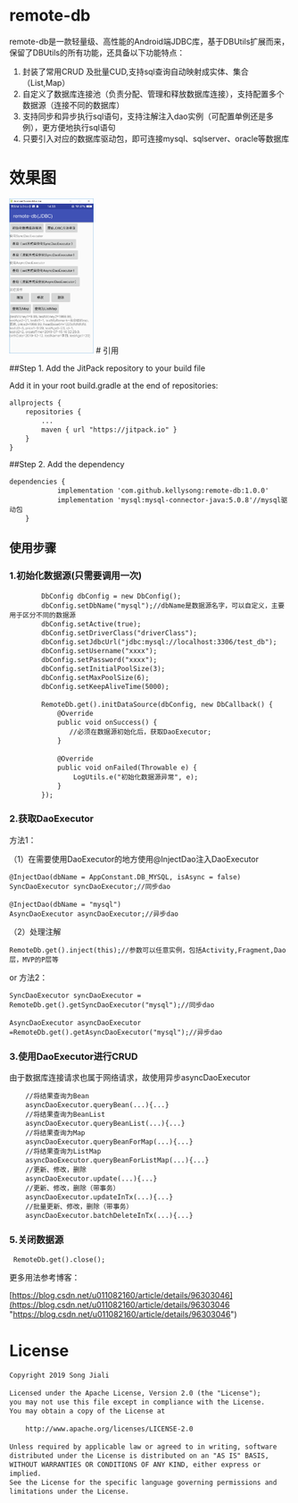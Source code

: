 # remote-db
 remote-db是一款轻量级、高性能的Android端JDBC库，基于DBUtils扩展而来，保留了DBUtils的所有功能，还具备以下功能特点：

1. 封装了常用CRUD 及批量CUD,支持sql查询自动映射成实体、集合（List,Map）
2. 自定义了数据库连接池（负责分配、管理和释放数据库连接），支持配置多个数据源（连接不同的数据库）
3. 支持同步和异步执行sql语句，支持注解注入dao实例（可配置单例还是多例），更方便地执行sql语句 
4. 只要引入对应的数据库驱动包，即可连接mysql、sqlserver、oracle等数据库
# 效果图

<img src="https://github.com/kellysong/remote-db/blob/master/screenshot/example.png" width="30%" alt="加载中..."/>
# 引用

##Step 1. Add the JitPack repository to your build file

Add it in your root build.gradle at the end of repositories:

    allprojects {
        repositories {
            ...
            maven { url "https://jitpack.io" }
        }
    }

##Step 2. Add the dependency

	dependencies {
		        implementation 'com.github.kellysong:remote-db:1.0.0'
 				implementation 'mysql:mysql-connector-java:5.0.8'//mysql驱动包
		}



## 使用步骤

### 1.初始化数据源(只需要调用一次)
		    DbConfig dbConfig = new DbConfig();
	        dbConfig.setDbName("mysql");//dbName是数据源名字，可以自定义，主要用于区分不同的数据源
	        dbConfig.setActive(true);
	        dbConfig.setDriverClass("driverClass");
	        dbConfig.setJdbcUrl("jdbc:mysql://localhost:3306/test_db");
	        dbConfig.setUsername("xxxx");
	        dbConfig.setPassword("xxxx");
	        dbConfig.setInitialPoolSize(3);
	        dbConfig.setMaxPoolSize(6);
	        dbConfig.setKeepAliveTime(5000);
	
	        RemoteDb.get().initDataSource(dbConfig, new DbCallback() {
	            @Override
	            public void onSuccess() {
	               //必须在数据源初始化后，获取DaoExecutor;
	            }
	
	            @Override
	            public void onFailed(Throwable e) {
	                LogUtils.e("初始化数据源异常", e);
	            }
	        });


### 2.获取DaoExecutor
	
方法1：

（1）在需要使用DaoExecutor的地方使用@InjectDao注入DaoExecutor

	@InjectDao(dbName = AppConstant.DB_MYSQL, isAsync = false)
    SyncDaoExecutor syncDaoExecutor;//同步dao

	@InjectDao(dbName = "mysql")
    AsyncDaoExecutor asyncDaoExecutor;//异步dao

（2）处理注解	 

	RemoteDb.get().inject(this);//参数可以任意实例，包括Activity,Fragment,Dao层，MVP的P层等

or 方法2：

	SyncDaoExecutor syncDaoExecutor = RemoteDb.get().getSyncDaoExecutor("mysql");//同步dao
        
	AsyncDaoExecutor asyncDaoExecutor =RemoteDb.get().getAsyncDaoExecutor("mysql");//异步dao


### 3.使用DaoExecutor进行CRUD

由于数据库连接请求也属于网络请求，故使用异步asyncDaoExecutor
		
		//将结果查询为Bean
     	asyncDaoExecutor.queryBean(...){...}
        //将结果查询为BeanList
		asyncDaoExecutor.queryBeanList(...){...}
		//将结果查询为Map
        asyncDaoExecutor.queryBeanForMap(...){...}
		//将结果查询为ListMap
        asyncDaoExecutor.queryBeanForListMap(...){...}
		//更新、修改，删除
		asyncDaoExecutor.update(...){...}
        //更新、修改，删除（带事务）
		asyncDaoExecutor.updateInTx(...){...}
        //批量更新、修改，删除（带事务）
		asyncDaoExecutor.batchDeleteInTx(...){...}


### 5.关闭数据源

	 RemoteDb.get().close();

更多用法参考博客：

[https://blog.csdn.net/u011082160/article/details/96303046](https://blog.csdn.net/u011082160/article/details/96303046 "https://blog.csdn.net/u011082160/article/details/96303046")

# License

    Copyright 2019 Song Jiali
    
    Licensed under the Apache License, Version 2.0 (the "License");
    you may not use this file except in compliance with the License.
    You may obtain a copy of the License at
    
        http://www.apache.org/licenses/LICENSE-2.0
    
    Unless required by applicable law or agreed to in writing, software
    distributed under the License is distributed on an "AS IS" BASIS,
    WITHOUT WARRANTIES OR CONDITIONS OF ANY KIND, either express or implied.
    See the License for the specific language governing permissions and
    limitations under the License.